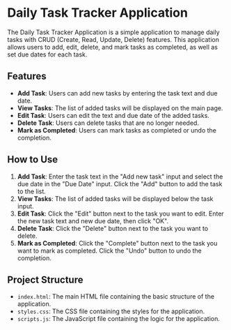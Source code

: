 # Daily Task Tracker Application

The Daily Task Tracker Application is a simple application to manage daily tasks with CRUD (Create, Read, Update, Delete) features. This application allows users to add, edit, delete, and mark tasks as completed, as well as set due dates for each task.

## Features

- **Add Task**: Users can add new tasks by entering the task text and due date.
- **View Tasks**: The list of added tasks will be displayed on the main page.
- **Edit Task**: Users can edit the text and due date of the added tasks.
- **Delete Task**: Users can delete tasks that are no longer needed.
- **Mark as Completed**: Users can mark tasks as completed or undo the completion.

## How to Use

1. **Add Task**: Enter the task text in the "Add new task" input and select the due date in the "Due Date" input. Click the "Add" button to add the task to the list.
2. **View Tasks**: The list of added tasks will be displayed below the task input.
3. **Edit Task**: Click the "Edit" button next to the task you want to edit. Enter the new task text and new due date, then click "OK".
4. **Delete Task**: Click the "Delete" button next to the task you want to delete.
5. **Mark as Completed**: Click the "Complete" button next to the task you want to mark as completed. Click the "Undo" button to undo the completion.

## Project Structure

- `index.html`: The main HTML file containing the basic structure of the application.
- `styles.css`: The CSS file containing the styles for the application.
- `scripts.js`: The JavaScript file containing the logic for the application.

